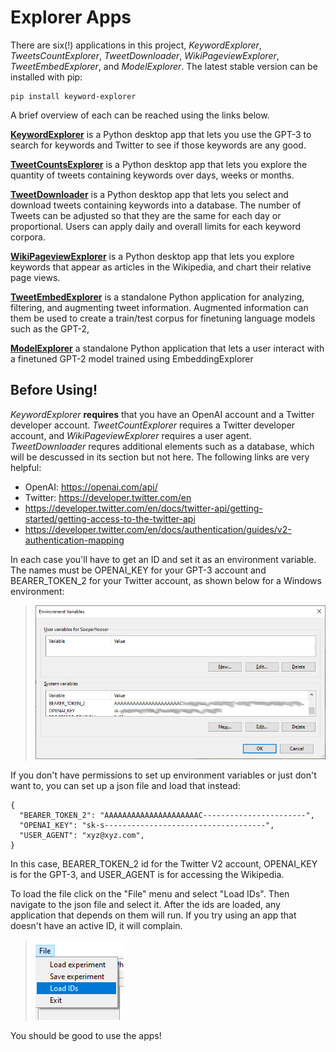 Explorer Apps
====================================
There are six(!) applications in this project, _KeywordExplorer_, _TweetsCountExplorer_, _TweetDownloader_,  _WikiPageviewExplorer_, _TweetEmbedExplorer_, and _ModelExplorer_. The latest stable version can be installed with pip:

    pip install keyword-explorer

A brief overview of each can be reached using the links below. 

[**KeywordExplorer**](./markup/KeywordExplorer.md) is a Python desktop app that lets you use the GPT-3 to search for keywords and Twitter to see if those keywords are any good.

[**TweetCountsExplorer**](./markup/TweetsCountExplorer.md) is a Python desktop app that lets you explore the quantity of tweets containing keywords over days, weeks or months.

[**TweetDownloader**](./markup/TweetDownloader.md) is a Python desktop app that lets you select and download tweets containing keywords into a database. The number of Tweets can be adjusted so that they are the same for each day or proportional. Users can apply daily and overall limits for each keyword corpora.

[**WikiPageviewExplorer**](./markup/WikiPageviewExplorer.md) is a Python desktop app that lets you explore keywords that appear as articles in the Wikipedia, and chart their relative page views.

[**TweetEmbedExplorer**](./markup/TweetEmbedExplorer.md) is a standalone Python application for analyzing, filtering, and augmenting tweet information. Augmented information can them be used to create a train/test corpus for finetuning language models such as the GPT-2,

[**ModelExplorer**](./markup/ModelExplorer.md) a standalone Python application that lets a user interact with a finetuned GPT-2 model trained using EmbeddingExplorer

## Before Using! <span id = "before-using"/>
_KeywordExplorer_ **requires** that you have an OpenAI account and a Twitter developer account. _TweetCountExplorer_ requires a Twitter developer account, and _WikiPageviewExplorer_ requires a user agent. _TweetDownloader_ requres additional elements such as a database, which will be descussed in its section but not here. The following links are very helpful:

- OpenAI: https://openai.com/api/
- Twitter: https://developer.twitter.com/en
- https://developer.twitter.com/en/docs/twitter-api/getting-started/getting-access-to-the-twitter-api
- https://developer.twitter.com/en/docs/authentication/guides/v2-authentication-mapping

In each case you'll have to get an ID and set it as an environment variable. The names must be OPENAI_KEY for your GPT-3 account and BEARER_TOKEN_2 for your Twitter account, as shown below for a Windows environment:

>![Environment variables](./images/environment_vars.png)

If you don't have permissions to set up environment variables or just don't want to, you can set up a json file and load that instead:

```
{
  "BEARER_TOKEN_2": "AAAAAAAAAAAAAAAAAAAAAC-----------------------",
  "OPENAI_KEY": "sk-s------------------------------------",
  "USER_AGENT": "xyz@xyz.com",
}
```

In this case, BEARER_TOKEN_2 id for the Twitter V2 account, OPENAI_KEY is for the GPT-3, and USER_AGENT is for accessing the Wikipedia. 

To load the file click on the "File" menu and select "Load IDs". Then navigate to the json file and select it. After the ids are loaded, any application that depends on them will run. If you try using an app that doesn't have an active ID, it will complain.

>![LoadID](./images/load_id.png)

You should be good to use the apps!
